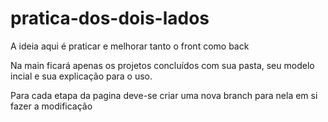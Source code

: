 # pratica-dos-dois-lados
A ideia aqui é praticar e melhorar tanto o front como back


Na main ficará apenas os projetos concluídos com sua pasta, seu modelo incial e sua explicação para o uso.

Para cada etapa da pagina deve-se criar uma nova branch para nela em si fazer a modificação
